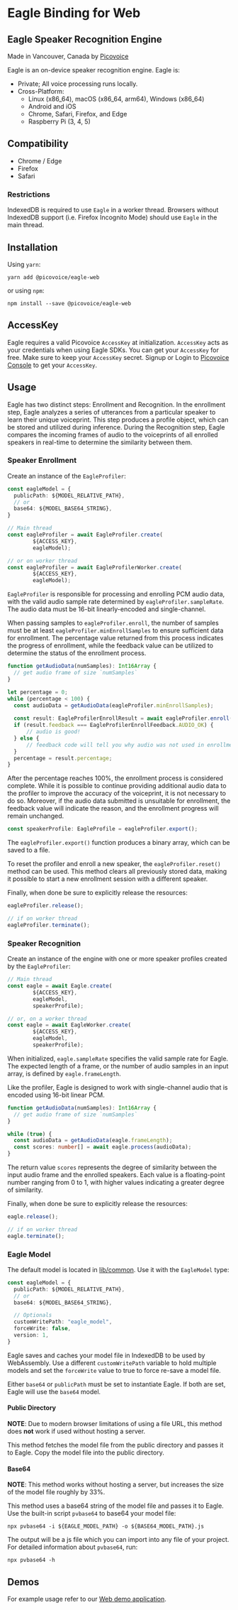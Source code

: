 # Eagle Binding for Web

## Eagle Speaker Recognition Engine

Made in Vancouver, Canada by [Picovoice](https://picovoice.ai)

Eagle is an on-device speaker recognition engine. Eagle is:

- Private; All voice processing runs locally.
- Cross-Platform:
    - Linux (x86_64), macOS (x86_64, arm64), Windows (x86_64)
    - Android and iOS
    - Chrome, Safari, Firefox, and Edge
    - Raspberry Pi (3, 4, 5)

## Compatibility

- Chrome / Edge
- Firefox
- Safari

### Restrictions

IndexedDB is required to use `Eagle` in a worker thread. Browsers without IndexedDB support
(i.e. Firefox Incognito Mode) should use `Eagle` in the main thread.

## Installation

Using `yarn`:

```console
yarn add @picovoice/eagle-web
```

or using `npm`:

```console
npm install --save @picovoice/eagle-web
```

## AccessKey

Eagle requires a valid Picovoice `AccessKey` at initialization. `AccessKey` acts as your credentials when using Eagle
SDKs. You can get your `AccessKey` for free. Make sure to keep your `AccessKey` secret.
Signup or Login to [Picovoice Console](https://console.picovoice.ai/) to get your `AccessKey`.

## Usage

Eagle has two distinct steps: Enrollment and Recognition. In the enrollment step, Eagle analyzes a series of
utterances from a particular speaker to learn their unique voiceprint. This step produces a profile object,
which can be stored and utilized during inference. During the Recognition step, Eagle compares the incoming frames of
audio to the voiceprints of all enrolled speakers in real-time to determine the similarity between them.

### Speaker Enrollment

Create an instance of the `EagleProfiler`:

```typescript
const eagleModel = {
  publicPath: ${MODEL_RELATIVE_PATH},
  // or
  base64: ${MODEL_BASE64_STRING},
}

// Main thread
const eagleProfiler = await EagleProfiler.create(
        ${ACCESS_KEY},
        eagleModel);

// or on worker thread
const eagleProfiler = await EagleProfilerWorker.create(
        ${ACCESS_KEY},
        eagleModel);
```

`EagleProfiler` is responsible for processing and enrolling PCM audio data, with the valid audio sample rate determined
by `eagleProfiler.sampleRate`. The audio data must be 16-bit linearly-encoded and single-channel.

When passing samples to `eagleProfiler.enroll`, the number of samples must be at
least `eagleProfiler.minEnrollSamples` to ensure sufficient data for enrollment. The percentage value
returned from this process indicates the progress of enrollment, while the feedback value can be utilized to determine the status of the enrollment process.

```typescript
function getAudioData(numSamples): Int16Array {
  // get audio frame of size `numSamples`
}

let percentage = 0;
while (percentage < 100) {
  const audioData = getAudioData(eagleProfiler.minEnrollSamples);
  
  const result: EagleProfilerEnrollResult = await eagleProfiler.enroll(audioData);
  if (result.feedback === EagleProfilerEnrollFeedback.AUDIO_OK) {
      // audio is good!
  } else {
      // feedback code will tell you why audio was not used in enrollment
  }
  percentage = result.percentage;
}
```

After the percentage reaches 100%, the enrollment process is considered complete. While it is possible to continue
providing additional audio data to the profiler to improve the accuracy of the voiceprint, it is not necessary to do so.
Moreover, if the audio data submitted is unsuitable for enrollment, the feedback value will indicate the reason, and the
enrollment progress will remain unchanged.

```typescript
const speakerProfile: EagleProfile = eagleProfiler.export();
```

The `eagleProfiler.export()` function produces a binary array, which can be saved to a file.

To reset the profiler and enroll a new speaker, the `eagleProfiler.reset()` method can be used. This method clears all
previously stored data, making it possible to start a new enrollment session with a different speaker.

Finally, when done be sure to explicitly release the resources:

```typescript
eagleProfiler.release();

// if on worker thread
eagleProfiler.terminate();
```

### Speaker Recognition

Create an instance of the engine with one or more speaker profiles created by the `EagleProfiler`:

```typescript
// Main thread
const eagle = await Eagle.create(
        ${ACCESS_KEY},
        eagleModel,
        speakerProfile);

// or, on a worker thread
const eagle = await EagleWorker.create(
        ${ACCESS_KEY},
        eagleModel,
        speakerProfile);
```

When initialized, `eagle.sampleRate` specifies the valid sample rate for Eagle. The expected length of a frame, or the
number of audio samples in an input array, is defined by `eagle.frameLength`.

Like the profiler, Eagle is designed to work with single-channel audio that is encoded using 16-bit linear PCM.

```typescript
function getAudioData(numSamples): Int16Array {
  // get audio frame of size `numSamples`
}

while (true) {
  const audioData = getAudioData(eagle.frameLength);
  const scores: number[] = await eagle.process(audioData);
}
```

The return value `scores` represents the degree of similarity between the input audio frame and the enrolled speakers.
Each value is a floating-point number ranging from 0 to 1, with higher values indicating a greater degree of similarity.

Finally, when done be sure to explicitly release the resources:

```typescript
eagle.release();

// if on worker thread
eagle.terminate();
```

### Eagle Model

The default model is located in [lib/common](../../lib/common). Use it with the `EagleModel` type:

```typescript
const eagleModel = {
  publicPath: ${MODEL_RELATIVE_PATH},
  // or
  base64: ${MODEL_BASE64_STRING},

  // Optionals
  customWritePath: "eagle_model",
  forceWrite: false,
  version: 1,
}
```

Eagle saves and caches your model file in IndexedDB to be used by WebAssembly. Use a different `customWritePath` variable
to hold multiple models and set the `forceWrite` value to true to force re-save a model file.

Either `base64` or `publicPath` must be set to instantiate Eagle. If both are set, Eagle will use the `base64` model.

#### Public Directory

**NOTE**: Due to modern browser limitations of using a file URL, this method does __not__ work if used without hosting a server.

This method fetches the model file from the public directory and passes it to Eagle. Copy the model file into the public directory.

#### Base64

**NOTE**: This method works without hosting a server, but increases the size of the model file roughly by 33%.

This method uses a base64 string of the model file and passes it to Eagle. Use the built-in script `pvbase64` to
base64 your model file:

```console
npx pvbase64 -i ${EAGLE_MODEL_PATH} -o ${BASE64_MODEL_PATH}.js
```

The output will be a js file which you can import into any file of your project. For detailed information about `pvbase64`,
run:

```console
npx pvbase64 -h
```

## Demos

For example usage refer to our [Web demo application](https://github.com/Picovoice/eagle/tree/main/demo/web).
